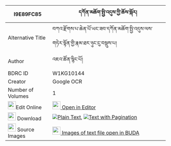 |I9E89FC85|དཀོན་མཆོག་སྤྱི་འདུས་ཀྱི་ཆོས་སྐོར། 
| --- | --- 
|Alternative Title |བཀའ་རྫོགས་པ་ཆེན་པོ་ཡང་ཟབ་དཀོན་མཆོག་སྤྱི་འདུས་ལས་གཏེར་སྟོན་གྱི་རྣམ་ཐར་ཉུང་ངུ་བསྡུས་པ།
|Author| འཇའ་ཚོན་སྙིང་པོ།
|BDRC ID | W1KG10144
|Creator | Google OCR
|Number of Volumes| 1
|<img width="25" src="https://img.icons8.com/color/25/000000/edit-property.png">Edit Online| [<img width="25" src="https://avatars.githubusercontent.com/u/45091458?s=200&v=4"> Open in Editor](http://editor.openpecha.org/I9E89FC85)
|<img width="25" src="https://img.icons8.com/fluent/48/000000/download-2.png"/>  Download | [![](https://img.icons8.com/color/20/000000/txt.png)Plain Text](https://github.com/Openpecha/I9E89FC85/releases/download/v1/konchok_chi_du_kyi_chokor_plain_I9E89FC85.zip), [![](https://img.icons8.com/color/20/000000/txt.png)Text with Pagination](https://github.com/Openpecha/I9E89FC85/releases/download/v1/konchok_chi_du_kyi_chokor_pages_I9E89FC85.zip)
|<img width="25" src="https://img.icons8.com/plasticine/100/000000/pictures-folder.png"/>  Source Images | [<img width="25" src="https://library.bdrc.io/icons/BUDA-small.svg"> Images of text file open in BUDA](https://library.bdrc.io/show/bdr:W1KG10144)